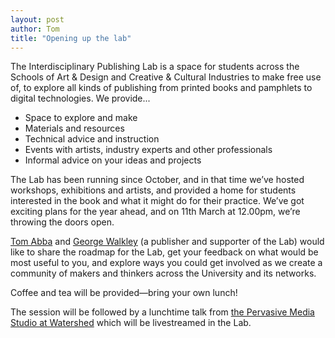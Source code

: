 ```yaml
---
layout: post
author: Tom
title: "Opening up the lab"
---
```

The Interdisciplinary Publishing Lab is a space for students across the Schools of Art & Design and Creative & Cultural Industries to make free use of, to explore all kinds of publishing from printed books and pamphlets to digital technologies. We provide...

- Space to explore and make
- Materials and resources
- Technical advice and instruction
- Events with artists, industry experts and other professionals
- Informal advice on your ideas and projects

The Lab has been running since October, and in that time we’ve hosted workshops, exhibitions and artists, and provided a home for students interested in the book and what it might do for their practice. We’ve got exciting plans for the year ahead, and on 11th March at 12.00pm, we’re throwing the doors open. 

<a href="https://people.uwe.ac.uk/Person/TomAbba">Tom Abba</a> and <a href="https://www.georgewalkley.com">George Walkley</a> (a publisher and supporter of the Lab) would like to share the roadmap for the Lab, get your feedback on what would be most useful to you, and explore ways you could get involved as we create a community of makers and thinkers across the University and its networks. 

Coffee and tea will be provided&#8212;bring your own lunch!

The session will be followed by a lunchtime talk from <a href="https://www.watershed.co.uk/studio/">the Pervasive Media Studio at Watershed</a> which will be livestreamed in the Lab.
